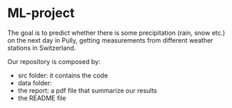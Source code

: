# ML-project

The goal is to predict whether there is some precipitation (rain, snow etc.) on the next day in Pully, getting measurements from different weather stations in Switzerland.

Our repository is composed by:

- src folder: it contains the code 
- data folder: 
- the report: a pdf file that summarize our results
- the README file
